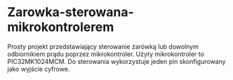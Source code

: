 # Zarowka-sterowana-mikrokontrolerem

Prosty projekt przedstawiający sterowanie żarówką lub dowolnym odbiornikiem prądu poprzez mikrokontroler. Użyty mikrokontroler to PIC32MK1024MCM. Do sterowania wykorzystuje jeden pin skonfigurowany jako wyjście cyfrowe.
